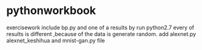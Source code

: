 # pythonworkbook
exercisework
include bp.py and one of a results by run python2.7 
every of results is different ,because of the data is generate random.
add alexnet.py alexnet_keshihua and mnist-gan.py file
